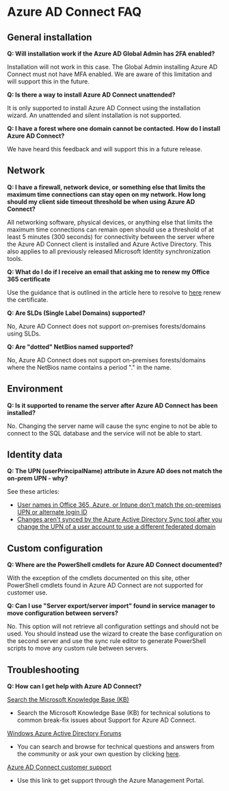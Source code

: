 <properties
	pageTitle="Azure AD Connect: FAQ | Windows Azure"
	description="This page has frequently asked questions about Azure AD Connect."
	services="active-directory"
	documentationCenter=""
	authors="billmath"
	manager="stevenpo"
	editor="curtand"/>

<tags
	ms.service="active-directory"
	ms.date="12/02/2015"
	wacn.date=""/>

# Azure AD Connect FAQ

## General installation
**Q: Will installation work if the Azure AD Global Admin has 2FA enabled?**

Installation will not work in this case. The Global Admin installing Azure AD Connect must not have MFA enabled. We are aware of this limitation and will support this in the future.

**Q: Is there a way to install Azure AD Connect unattended?**

It is only supported to install Azure AD Connect using the installation wizard. An unattended and silent installation is not supported.

**Q: I have a forest where one domain cannot be contacted. How do I install Azure AD Connect?**

We have heard this feedback and will support this in a future release.

## Network
**Q: I have a firewall, network device, or something else that limits the maximum time connections can stay open on my network. How long should my client side timeout threshold be when using Azure AD Connect?**

All networking software, physical devices, or anything else that limits the maximum time connections can remain open should use a threshold of at least 5 minutes (300 seconds) for connectivity between the server where the Azure AD Connect client is installed and Azure Active Directory. This also applies to all previously released Microsoft Identity synchronization tools.

**Q: What do I do if I receive an email that asking me to renew my Office 365 certificate**

Use the guidance that is outlined in the article here to resolve to [here](/documentation/articles/active-directory-aadconnect-o365-certs) renew the certificate.

**Q: Are SLDs (Single Label Domains) supported?**

No, Azure AD Connect does not support on-premises forests/domains using SLDs.

**Q: Are "dotted" NetBios named supported?**

No, Azure AD Connect does not support on-premises forests/domains where the NetBios name contains a period "." in the name.

## Environment

**Q: Is it supported to rename the server after Azure AD Connect has been installed?**

No. Changing the server name will cause the sync engine to not be able to connect to the SQL database and the service will not be able to start.

## Identity data

**Q: The UPN (userPrincipalName) attribute in Azure AD does not match the on-prem UPN - why?**

See these articles:

- [User names in Office 365, Azure, or Intune don't match the on-premises UPN or alternate login ID](https://support.microsoft.com/kb/2523192)
- [Changes aren't synced by the Azure Active Directory Sync tool after you change the UPN of a user account to use a different federated domain](https://support.microsoft.com/kb/2669550)

## Custom configuration

**Q: Where are the PowerShell cmdlets for Azure AD Connect documented?**

With the exception of the cmdlets documented on this site, other PowerShell cmdlets found in Azure AD Connect are not supported for customer use.

**Q: Can I use "Server export/server import" found in service manager to move configuration between servers?**

No. This option will not retrieve all configuration settings and should not be used. You should instead use the wizard to create the base configuration on the second server and use the sync rule editor to generate PowerShell scripts to move any custom rule between servers.

## Troubleshooting

**Q: How can I get help with Azure AD Connect?**

[Search the Microsoft Knowledge Base (KB)](https://www.microsoft.com/Search/result.aspx?q=azure%20active%20directory%20connect&form=mssupport)

- Search the Microsoft Knowledge Base (KB) for technical solutions to common break-fix issues about Support for Azure AD Connect.

[Windows Azure Active Directory Forums](https://social.msdn.microsoft.com/Forums/azure/zh-cn/home?forum=WindowsAzureAD)

- You can search and browse for technical questions and answers from the community or ask your own question by clicking [here](https://social.msdn.microsoft.com/Forums/azure/newthread?category=windowsazureplatform&forum=WindowsAzureAD&prof=required).


[Azure AD Connect customer support](https://manage.windowsazure.cn/?getsupport=true)

- Use this link to get support through the Azure Management Portal.
